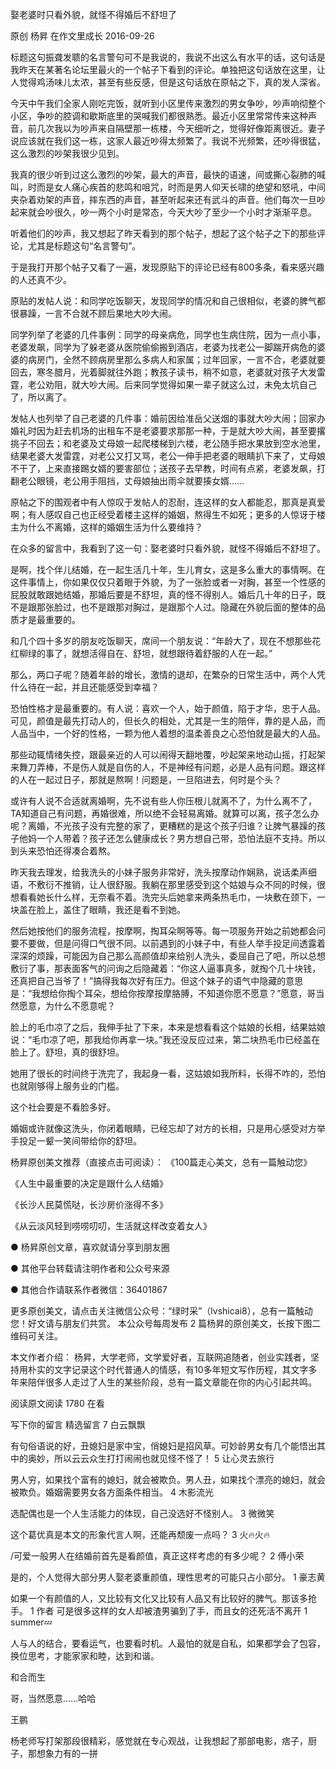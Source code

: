 娶老婆时只看外貌，就怪不得婚后不舒坦了

原创 杨昇  在作文里成长  2016-09-26


标题这句振聋发聩的名言警句可不是我说的，我说不出这么有水平的话，这句话是我昨天在某著名论坛里最火的一个帖子下看到的评论。单独把这句话放在这里，让人觉得鸡汤味儿太浓，甚至有些反感，但是这句话放在原帖之下，真的发人深省。

今天中午我们全家人刚吃完饭，就听到小区里传来激烈的男女争吵，吵声响彻整个小区，争吵的腔调和歇斯底里的哭喊我们都很熟悉。最近小区里常常传来这种声音，前几次我以为吵声来自隔壁那一栋楼，今天细听之，觉得好像距离很近。妻子说应该就在我们这一栋，这家人最近吵得太频繁了。我说不光频繁，还吵得很猛，这么激烈的吵架我很少见到。

我真的很少听到过这么激烈的吵架，最大的声音，最快的语速，间或撕心裂肺的喊叫，时而是女人痛心疾首的悲鸣和咀咒，时而是男人仰天长啸的绝望和怒吼，中间夹杂着劝架的声音，摔东西的声音，甚至听起来还有武斗的声音。他们每次一旦吵起来就会吵很久，吵一两个小时是常态，今天大吵了至少一个小时才渐渐平息。

听着他们的吵声，我又想起了昨天看到的那个帖子，想起了这个帖子之下的那些评论，尤其是标题这句“名言警句”。

于是我打开那个帖子又看了一遍，发现原贴下的评论已经有800多条，看来感兴趣的人还真不少。

原贴的发帖人说：和同学吃饭聊天，发现同学的情况和自己很相似，老婆的脾气都很暴躁，一言不合就不顾后果地大吵大闹。

同学列举了老婆的几件事例：同学的母亲病危，同学也生病住院，因为一点小事，老婆发飙，同学为了躲老婆从医院偷偷搬到酒店，老婆为找老公一脚踹开病危的婆婆的病房门，全然不顾病房里那么多病人和家属；过年回家，一言不合，老婆就要回去，寒冬腊月，光着脚就往外跑；教孩子读书，稍不如意，老婆就对孩子大发雷霆，老公劝阻，就大吵大闹。后来同学觉得如果一辈子就这么过，未免太坑自己了，所以离了。

发帖人也列举了自己老婆的几件事：婚前因给准岳父送烟的事就大吵大闹；回家办婚礼时因为赶去机场的出租车不是老婆要求那那一种，于是就大吵大闹，甚至要撂挑子不回去；和老婆及丈母娘一起爬楼梯到六楼，老公随手把水果放到空水池里，结果老婆大发雷霆，对老公又打又骂，老公一伸手把老婆的眼睛扒下来了，丈母娘不干了，上来直接踢女婿的要害部位；送孩子去早教，时间有点紧，老婆发飙，打翻老公眼镜，老公用手阻挡，丈母娘抽出雨伞就要揍女婿……

原帖之下的围观者中有人惊叹于发帖人的忍耐，连这样的女人都能忍，那真是真爱啊；有人感叹自己也正经受着楼主这样的婚姻，熬得生不如死；更多的人惊讶于楼主为什么不离婚，这样的婚姻生活为什么要维持？

在众多的留言中，我看到了这一句：娶老婆时只看外貌，就怪不得婚后不舒坦了。

是啊，找个伴儿结婚，在一起生活几十年，生儿育女，这是多么重大的事情啊。在这件事情上，你如果仅仅只着眼于外貌，为了一张脸或者一对胸，甚至一个性感的屁股就敢跟她结婚，那婚后要是不舒坦，真的怪不得别人。婚后几十年的日子，既不是跟那张脸过，也不是跟那对胸过，是跟那个人过。隐藏在外貌后面的整体的品质才是最重要的。

和几个四十多岁的朋友吃饭聊天，席间一个朋友说：“年龄大了，现在不想那些花红柳绿的事了，就想活得自在、舒坦，就想跟待着舒服的人在一起。”

那么，两口子呢？随着年龄的增长，激情的退却，在繁杂的日常生活中，两个人凭什么待在一起，并且还能感受到幸福？

恐怕性格才是最重要的。有人说：喜欢一个人，始于颜值，陷于才华，忠于人品。可见，颜值是最先打动人的，但长久的相处，尤其是一生的陪伴，靠的是人品，而人品当中，一个好的性格，一颗为他人着想的温柔善良之心恐怕就是最大的人品。

那些动辄情绪失控，跟最亲近的人可以闹得天翻地覆，吵起架来地动山摇，打起架来舞刀弄棒，不是伤人就是自伤的人，不是神经有问题，必是人品有问题。跟这样的人在一起过日子，那就是熬啊！问题是，一旦陷进去，何时是个头？

或许有人说不合适就离婚啊，先不说有些人你压根儿就离不了，为什么离不了，TA知道自己有问题，再婚很难，所以绝不会轻易离婚。就算可以离，孩子怎么办呢？离婚，不光孩子没有完整的家了，更糟糕的是这个孩子归谁？让脾气暴躁的孩子他妈一个人带着？孩子还怎么健康成长？男方想自己带，恐怕法庭不支持。所以到头来恐怕还得凑合着熬。

昨天我去理发，给我洗头的小妹子服务非常好，洗头按摩动作娴熟，说话柔声细语，不敷衍不推销，让人很舒服。我躺在那里感受到这个姑娘与众不同的时候，很想看看她长什么样，无奈看不着。洗完头后她拿来两条热毛巾，一块敷在颈下，一块盖在脸上，盖住了眼睛，我还是看不到她。

然后她按他们的服务流程，按摩啊，掏耳朵啊等等。每一项服务开始之前她都会问要不要做，但是问得口气很不同。以前遇到的小妹子中，有些人举手投足间透露着深深的烦躁，可能因为自己那么高颜值却来给别人洗头，委屈自己了吧，所以总想敷衍了事，那表面客气的问询之后隐藏着：“你这人逼事真多，就掏个几十块钱，还真把自己当爷了！”搞得我每次好有压力。但这个妹子的语气中隐藏的意思是：“我想给你掏个耳朵，想给你按摩按摩胳膊，不知道你愿不愿意？”愿意，哥当然愿意，为什么不愿意呢？

脸上的毛巾凉了之后，我伸手扯了下来，本来是想看看这个姑娘的长相，结果姑娘说：“毛巾凉了吧，那我给你再拿一块。”我还没反应过来，第二块热毛巾已经盖在脸上了。舒坦，真的很舒坦。

她用了很长的时间终于洗完了，我起身一看，这姑娘如我所料，长得不咋的，恐怕也就刚够得上服务业的门槛。

这个社会要是不看脸多好。

婚姻或许就像这洗头，你闭着眼睛，已经忘却了对方的长相，只是用心感受对方举手投足一颦一笑间带给你的舒坦。


杨昇原创美文推荐（直接点击可阅读）：
《100篇走心美文，总有一篇触动您》

《人生中最重要的决定是跟什么人结婚》

《长沙人民莫慌哒，长沙房价涨得不多》

《从云淡风轻到唠唠叨叨，生活就这样改变着女人》

●  杨昇原创文章，喜欢就请分享到朋友圈

●  其他平台转载请注明作者和公众号来源

●  其他合作请联系作者微信：36401867

更多原创美文，请点击关注微信公众号：“绿时采”（lvshicai8），总有一篇触动您！好文请与朋友们共赏。
本公众号每周发布 2 篇杨昇的原创美文，长按下图二维码可关注。

本文作者介绍：
杨昇，大学老师，文学爱好者，互联网追随者，创业实践者，坚持用朴实的文字记录这个时代普通人的情感，有10多年短文写作历程，其文字多年来陪伴很多人走过了人生的某些阶段，总有一篇文章能在你的内心引起共鸣。


阅读原文阅读 1780
 在看

写下你的留言
精选留言
 7
白云飘飘

 有句俗语说的好，丑媳妇是家中宝，俏媳妇是招风草。可妙龄男女有几个能悟出其中的奥妙，所以云云众生打打闹闹也就见怪不怪了！
 5
让心灵去旅行

 男人穷，如果找个富有的媳妇，就会被欺负。男人丑，如果找个漂亮的媳妇，就会被欺负。婚姻需要男女各方面条件相当。
 4
木影流光

 选配偶也是一个人生活能力的体现，自己没选好不怪别人。
 3
微微笑

 这个葛优真是本文的形象代言人啊，还能再颓废一点吗？
 3
火🔥火🔥

 /可爱一般男人在结婚前首先是看颜值，真正这样考虑的有多少呢？
 2
傅小荣

 是的，个人觉得大部分男人娶老婆重颜值，理性思考的可能只占小部分。
 1
豪志黄

 如果一个有颜值的人，又比较有文化又比较有人品又有比较好的脾气。那该多抢手。
 1
作者
 可是很多这样的女人却被渣男骗到了手，而且女的还死活不离开
 1
summer💤

 人与人的结合，要看运气，也要看时机。人最怕的就是自私，如果都学会了包容，换位思考，才能家家和睦，达到和谐。

和合而生

 哥，当然愿意……哈哈

王鹏

 杨老师写打架那段很精彩，感觉就在专心观战，让我想起了那部电影，痞子，厨子，那想象力有的一拼
